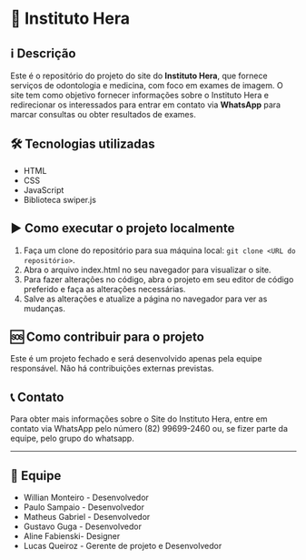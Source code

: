 <h1><span class="emoji">&#x1F3E5;</span> Instituto Hera</h1>

<h2><span class="emoji">&#x2139;</span> Descrição</h2>

<p>Este é o repositório do projeto do site do <strong>Instituto Hera</strong>, que fornece serviços de odontologia e medicina, com foco em exames de imagem. O site tem como objetivo fornecer informações sobre o Instituto Hera e redirecionar os interessados para entrar em contato via <strong>WhatsApp</strong> para marcar consultas ou obter resultados de exames.</p>

<h2><span class="emoji">&#x1F6E0;</span> Tecnologias utilizadas</h2>

<ul>
	<li>HTML</li>
	<li>CSS</li>
	<li>JavaScript</li>
	<li>Biblioteca swiper.js</li>
</ul>

<h2><span class="emoji">&#x25B6;</span> Como executar o projeto localmente</h2>

<ol>
	<li>Faça um clone do repositório para sua máquina local: <code>git clone &lt;URL do repositório&gt;</code>.</li>
	<li>Abra o arquivo index.html no seu navegador para visualizar o site.</li>
	<li>Para fazer alterações no código, abra o projeto em seu editor de código preferido e faça as alterações necessárias.</li>
	<li>Salve as alterações e atualize a página no navegador para ver as mudanças.</li>
</ol>

<h2><span class="emoji">&#x1F198;</span> Como contribuir para o projeto</h2>

<p>Este é um projeto fechado e será desenvolvido apenas pela equipe responsável. Não há contribuições externas previstas.</p>

<h2><span class="emoji">&#x1F4DE;</span> Contato</h2>

<p>Para obter mais informações sobre o Site do Instituto Hera, entre em contato via WhatsApp pelo número (82) 99699-2460 ou, se fizer parte da equipe, pelo grupo do whatsapp.</p>

<hr>

<h2><span class="emoji">&#x1F465;</span> Equipe</h2>

<ul>
	<li>Willian Monteiro - Desenvolvedor</li>
	<li>Paulo Sampaio - Desenvolvedor</li>
  	<li>Matheus Gabriel - Desenvolvedor</li>
  	<li>Gustavo Guga - Desenvolvedor</li>
	<li>Aline Fabienski- Designer</li>
	<li>Lucas Queiroz - Gerente de projeto e Desenvolvedor</li>
</ul>
